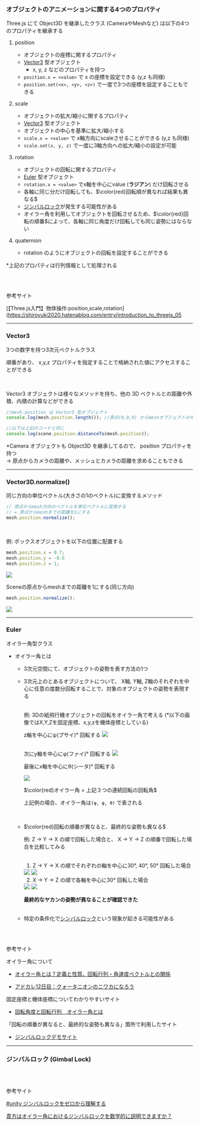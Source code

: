### オブジェクトのアニメーションに関する4つのプロパティ

Three.js にて Object3D を継承したクラス (CameraやMeshなど) は以下の4つのプロパティを継承する

1. position
    - オブジェクトの座標に関するプロパティ
    - [Vector3](#vector3) 型オブジェクト
        - x, y, z などのプロパティを持つ
    - `position.x = <value>` で x の座標を設定できる (y,z も同様)
    - `position.set(<x>, <y>, <z>)` で一度で3つの座標を設定することもできる

2. scale
    - オブジェクトの拡大/縮小に関するプロパティ
    - [Vector3](#vector3) 型オブジェクト
    - オブジェクトの中心を基準に拡大/縮小する
    - `scale.x = <value>` で x軸方向にscaleさせることができる (y,z も同様)
    - `scale.set(x, y, z)` で一度に3軸方向への拡大/縮小の設定が可能

3. rotation
    - オブジェクトの回転に関するプロパティ
    - [Euler](#euler) 型オブジェクト
    - `rotation.x = <value>` でx軸を中心にvalue (**ラジアン**) だけ回転させる
    - 各軸に同じ分だけ回転しても、$\color{red}回転順が異なれば結果も異なる$
    - [ジンバルロック](#ジンバルロック-gimbal-lock)が発生する可能性がある
    - オイラー角を利用してオブジェクトを回転させるため、$\color{red}回転の順番$によって、各軸に同じ角度だけ回転しても同じ姿勢にはならない
    
4. quaternion
    - rotation のようにオブジェクトの回転を設定することができる

*上記のプロパティは行列情報として処理される

<br>
<br>

参考サイト

[【Three.js入門】物体操作:position,scale,rotation](https://shiroyuki2020.hatenablog.com/entry/introduction_to_threejs_05

---

### Vector3

3つの数字を持つ3次元ベクトルクラス

順番があり、 x,y,z プロパティを指定することで格納された値にアクセスすることができる

<br>

Vector3 オブジェクトは様々なメソッドを持ち、他の 3D ベクトルとの距離や外積、内積の計算などができる

```js
//mesh.position は Vector3 型オブジェクト
console.log(mesh.position.length()); //原点(0,0,0) からmeshオブジェクトの中心までの距離

//以下は上記のコードと同じ
console.log(scene.position.distanceTo(mesh.position));
```

*Camera オブジェクトも Object3D を継承してるので、 position プロパティを持つ  
→ 原点からカメラの距離や、メッシュとカメラの距離を求めることもできる

---

### Vector3D.normalize()

同じ方向の単位ベクトル(大きさの1のベクトル)に変換するメソッド

```js
// 原点からmesh方向のベクトルを単位ベクトルに変換する
// = 原点からmeshまでの距離を1にする
mesh.position.normalize();
```

<br>

例: ボックスオブジェクトを以下の位置に配置する

```js
mesh.position.x = 0.7;
mesh.position.y = -0.6
mesh.position.z = 1;
```

<img src="./img/normalize_1.png" />

<br>

Sceneの原点からmeshまでの距離を1にする(同じ方向)

```js
mesh.position.normalize();
```

<img src="./img/normalize_2.png" />

---

### Euler

オイラー角型クラス

- オイラー角とは

    - 3次元空間にて、オブジェクトの姿勢を表す方法の1つ

    - 3次元上のとあるオブジェクトについて、 X軸, Y軸, Z軸のそれぞれを中心に任意の度数分回転することで、対象のオブジェクトの姿勢を表現する

        <br>
        例: 3Dの紙飛行機オブジェクトの回転をオイラー角で考える (*以下の画像ではX,Y,Zを固定座標、x,y,zを機体座標としている)

        <br>

         z軸を中心にψ(プサイ)° 回転する
        <img src="./img/Eulerian-Angles_1.png" />

        <br>
        次にy軸を中心にφ(ファイ)° 回転する
        <img src="./img/Eulerian-Angles_2.png" />

        <br>

        最後にx軸を中心にθ(シータ)° 回転する

        <img src="./img/Eulerian-Angles_3.png" />

        <br>

        $\color{red}オイラー角 = 上記３つの連続回転の回転角$

        上記例の場合、オイラー角は`(ψ, φ, θ)` で表される
    
    <br>

    - $\color{red}回転の順番が異なると、最終的な姿勢も異なる$

        例: Z → Y → X の順で回転した場合と、 X → Y → Z の順番で回転した場合を比較してみる

        <br>
        
        1. Z → Y → X の順でそれぞれの軸を中心に30°, 40°, 50° 回転した場合

        <img src="./img/Eulerian-Angles_4.png" />

        <img src="./img/Eulerian-Angles_5.png" />

        <br>

        2. X → Y → Z の順で各軸を中心に30° 回転した場合

        <img src="./img/Eulerian-Angles_6.png" />

        <img src="./img/Eulerian-Angles_7.png" />

        **最終的なヤカンの姿勢が異なることが確認できた**

    <br>

    - 特定の条件化で[シンバルロック](#ジンバルロック-gimbal-lock)という現象が起きる可能性がある

<br>
<br>

参考サイト

オイラー角について
- [オイラー角とは？定義と性質、回転行列・角速度ベクトルとの関係](https://www.sky-engin.jp/blog/eulerian-angles/)

- [アドカレ12日目：クォータニオンのニワカになろう](https://ameblo.jp/sssrc/entry-12831777266.html)

固定座標と機体座標についてわかりやすいサイト
- [回転角度と回転行列　オイラー角とは](https://programming-surgeon.com/script/euler-angle/)

「回転の順番が異なると、最終的な姿勢も異なる」箇所で利用したサイト
- [ジンバルロックデモサイト](https://arihide.github.io/demos/gimbal/)

---

### ジンバルロック (Gimbal Lock)

<br>
<br>

参考サイト

[#unity ジンバルロックをゼロから理解する](https://someiyoshino.info/entry/2022/11/03/143431)

[貴方はオイラー角におけるジンバルロックを数学的に説明できますか？](https://qiita.com/Arihi/items/4b306feb3d9e6cd93204)